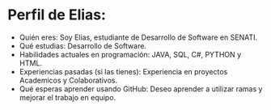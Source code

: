 # Perfil de Elias:
- Quién eres: Soy Elias, estudiante de Desarrollo de Software en SENATI.
- Qué estudias: Desarrollo de Software.
- Habilidades actuales en programación: JAVA, SQL, C#, PYTHON y HTML.
- Experiencias pasadas (si las tienes): Experiencia en proyectos Academicos y Colaborativos.
- Qué esperas aprender usando GitHub: Deseo aprender a utilizar ramas y mejorar el trabajo en equipo.